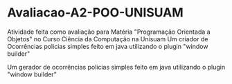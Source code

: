 # Avaliacao-A2-POO-UNISUAM
Atividade feita como avaliação para Matéria "Programação Orientada a Objetos" no Curso Ciência da Computação na Unisuam  Um criador de Ocorrências policias simples feito em java utilizando o plugin "window builder"


 Um gerador de ocorrências policias simples feito em java utilizando o plugin "window builder"
